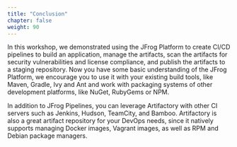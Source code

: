 ```yaml
---
title: "Conclusion"
chapter: false
weight: 90
---
```


In this workshop, we demonstrated using the JFrog Platform to create CI/CD pipelines to build an application, manage the artifacts, scan the artifacts for security vulnerabilities and license compliance, and publish the artifacts to a staging repository.
Now you have some basic understanding of the JFrog Platform, we encourage you to use it with your existing build tools, like Maven, Gradle, Ivy and Ant and work with packaging systems of other development platforms, like NuGet, RubyGems or NPM.

In addition to JFrog Pipelines, you can leverage Artifactory with other CI servers such as Jenkins, Hudson, TeamCity, and Bamboo.
Artifactory is also a great artifact repository for your DevOps needs, since it natively
supports managing Docker images, Vagrant images, as well as RPM and Debian package managers.